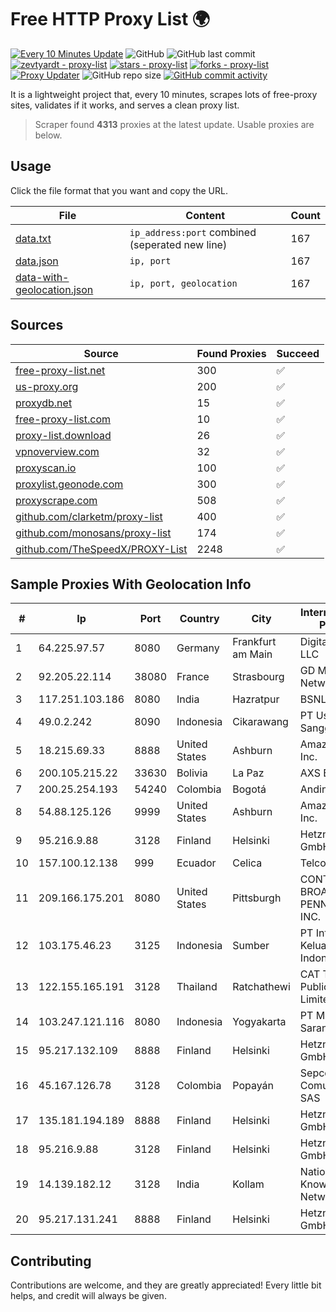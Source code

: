 
# Free HTTP Proxy List 🌍

[![Every 10 Minutes Update](https://github.com/mertguvencli/http-proxy-list/actions/workflows/main.yml/badge.svg?branch=main)](https://github.com/mertguvencli/http-proxy-list/actions/workflows/main.yml)
![GitHub](https://img.shields.io/github/license/mertguvencli/http-proxy-list)
![GitHub last commit](https://img.shields.io/github/last-commit/mertguvencli/http-proxy-list)
[![zevtyardt - proxy-list](https://img.shields.io/static/v1?label=zevtyardt&message=proxy-list&color=blue&logo=github)](https://github.com/zevtyardt/proxy-list "Go to GitHub repo")
[![stars - proxy-list](https://img.shields.io/github/stars/zevtyardt/proxy-list?style=social)](https://github.com/zevtyardt/proxy-list)
[![forks - proxy-list](https://img.shields.io/github/forks/zevtyardt/proxy-list?style=social)](https://github.com/zevtyardt/proxy-list)
[![Proxy Updater](https://github.com/zevtyardt/proxy-list/workflows/Proxy%20Updater/badge.svg)](https://github.com/zevtyardt/proxy-list/actions?query=workflow:"Proxy+Updater")
![GitHub repo size](https://img.shields.io/github/repo-size/zevtyardt/proxy-list)
[![GitHub commit activity](https://img.shields.io/github/commit-activity/m/zevtyardt/proxy-list?logo=commits)](https://github.com/zevtyardt/proxy-list/commits/main)

It is a lightweight project that, every 10 minutes, scrapes lots of free-proxy sites, validates if it works, and serves a clean proxy list.

> Scraper found **4313** proxies at the latest update. Usable proxies are below.

## Usage

Click the file format that you want and copy the URL.

|File|Content|Count|
|----|-------|-----|
|[data.txt](https://raw.githubusercontent.com/mertguvencli/http-proxy-list/main/proxy-list/data.txt)|`ip_address:port` combined (seperated new line)|167|
|[data.json](https://raw.githubusercontent.com/mertguvencli/http-proxy-list/main/proxy-list/data.json)|`ip, port`|167|
|[data-with-geolocation.json](https://raw.githubusercontent.com/mertguvencli/http-proxy-list/main/proxy-list/data-with-geolocation.json)|`ip, port, geolocation`|167|

## Sources

|Source|Found Proxies|Succeed|
|------|-------------|-------|
|[free-proxy-list.net](https://free-proxy-list.net)|300|✅|
|[us-proxy.org](https://www.us-proxy.org)|200|✅|
|[proxydb.net](http://proxydb.net)|15|✅|
|[free-proxy-list.com](https://free-proxy-list.com/?page=&port=&type%5B%5D=http&type%5B%5D=https&up_time=0&search=Search)|10|✅|
|[proxy-list.download](https://www.proxy-list.download/HTTP)|26|✅|
|[vpnoverview.com](https://vpnoverview.com/privacy/anonymous-browsing/free-proxy-servers)|32|✅|
|[proxyscan.io](https://www.proxyscan.io)|100|✅|
|[proxylist.geonode.com](https://proxylist.geonode.com/api/proxy-list?limit=300&page=1&sort_by=lastChecked&sort_type=desc&protocols=http,https)|300|✅|
|[proxyscrape.com](https://api.proxyscrape.com/v2/?request=displayproxies&protocol=http&timeout=10000&country=all&ssl=all&anonymity=all)|508|✅|
|[github.com/clarketm/proxy-list](https://raw.githubusercontent.com/clarketm/proxy-list/master/proxy-list-raw.txt)|400|✅|
|[github.com/monosans/proxy-list](https://raw.githubusercontent.com/monosans/proxy-list/main/proxies/http.txt)|174|✅|
|[github.com/TheSpeedX/PROXY-List](https://raw.githubusercontent.com/TheSpeedX/PROXY-List/master/http.txt)|2248|✅|


## Sample Proxies With Geolocation Info

|#|Ip|Port|Country|City|Internet Service Provider|
|-|--|----|-------|----|-------------------------|
|1|64.225.97.57|8080|Germany|Frankfurt am Main|DigitalOcean, LLC|
|2|92.205.22.114|38080|France|Strasbourg|GD MASS Network|
|3|117.251.103.186|8080|India|Hazratpur|BSNL Internet|
|4|49.0.2.242|8090|Indonesia|Cikarawang|PT Usaha Adi Sanggoro|
|5|18.215.69.33|8888|United States|Ashburn|Amazon.com, Inc.|
|6|200.105.215.22|33630|Bolivia|La Paz|AXS Bolivia S. A.|
|7|200.25.254.193|54240|Colombia|Bogotá|Andinet ON Line|
|8|54.88.125.126|9999|United States|Ashburn|Amazon.com, Inc.|
|9|95.216.9.88|3128|Finland|Helsinki|Hetzner Online GmbH|
|10|157.100.12.138|999|Ecuador|Celica|Telconet S.A|
|11|209.166.175.201|8080|United States|Pittsburgh|CONTINENTAL BROADBAND PENNSYLVANIA, INC.|
|12|103.175.46.23|3125|Indonesia|Sumber|PT Internet Keluarga Indonesia|
|13|122.155.165.191|3128|Thailand|Ratchathewi|CAT Telecom Public Company Limited|
|14|103.247.121.116|8080|Indonesia|Yogyakarta|PT Media Sarana Data|
|15|95.217.132.109|8888|Finland|Helsinki|Hetzner Online GmbH|
|16|45.167.126.78|3128|Colombia|Popayán|Sepcom Comunicaciones SAS|
|17|135.181.194.189|8888|Finland|Helsinki|Hetzner Online GmbH|
|18|95.216.9.88|3128|Finland|Helsinki|Hetzner Online GmbH|
|19|14.139.182.12|3128|India|Kollam|National Knowledge Network|
|20|95.217.131.241|8888|Finland|Helsinki|Hetzner Online GmbH|



## Contributing

Contributions are welcome, and they are greatly appreciated! Every
little bit helps, and credit will always be given.

